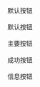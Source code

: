 <el-button>默认按钮</el-button>
<br/><br/>
<el-button>默认按钮</el-button>
<br/><br/>
<el-button type="primary">主要按钮</el-button>
<br/><br/>
<el-button type="success">成功按钮</el-button>
<br/><br/>
<el-button type="info">信息按钮</el-button>
